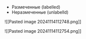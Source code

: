 - Размеченные (labelled)
- Неразмеченные (unlabelld)

![[Pasted image 20241114112748.png]]

![[Pasted image 20241114112754.png]]

